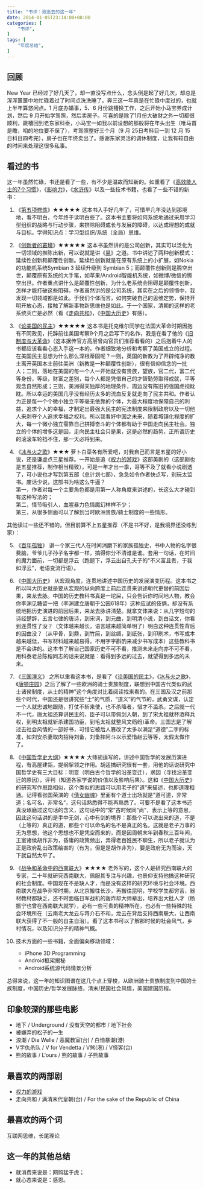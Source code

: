```yaml
---
title: "书评：致逝去的这一年"
date: 2014-01-05T23:14:00+08:00
categories: [
    "书评",
]
tags: [
    "年度总结",
]
---
```


## 回顾

New Year 已经过了好几天了，却一直没写点什么，念头倒是起了好几次，却总是浑浑噩噩中地忙碌着过了时间点洗洗睡了。奔三这一年真是在忙碌中度过的，也就上半年算悠闲点。1 月底办婚事，5、6 月份跳槽换工作，之后开始小马宝养成计划，然后 9 月开始学驾照，然后卖房子。可喜的是除了1月份大破财之外一切都很顺利，跳槽回到老东家科泰，小马宝一如我以前设想的那般将在年头出生（唯马首是瞻，咱的地位要不保了），考驾照整好三个月（9 月 25日考科目一到 12 月 15 日科目四考完），房子也在年终卖出了。感谢东家灵活的调休制度，让我有较自由的时间来处理这很多私事。

<!--more-->

## 看过的书

这一年虽然忙碌，书还是看了一些，有不少是温故而知新的。如重看了《[高效能人士的7个习惯](http://book.douban.com/subject/5325618/)》，《[影响力](http://book.douban.com/subject/5287474/)》，《[水浒传](http://book.douban.com/subject/1008357/)》以及一些技术书籍，也看了一些不错的新书：   

1. 《[第五项修炼](http://book.douban.com/subject/4051739/)》★★★★★
这本书入手好几年了，可惜早几年没达到那境地，看不明白，今年终于读明白些了。这本书主要将如何系统地通过采用学习型组织的战略与行动步骤，来排除阻碍成长与发展的障碍，以达成理想的成就与目标。学得知识点：学习型组织/系统（全局）思维。

2. 《[创新者的窘境](http://book.douban.com/subject/4243770/)》★★★★★
这本书虽然讲的是公司创新，其实可以泛化为一切领域的推陈出新，可以说就是讲《[易]()》之道。书中讲述了两种创新模式：延续性创新和颠覆性创新。延续性创新就是在原有系统上的小扩展，如Nokia的功能机系统Symbian 3 延续升级到 Symbian 5；而颠覆性创新则是腾空出世，颠覆原有系统的大手笔，如苹果/Android智能机系统，如微博/微信的腾空出世。作者重点讲什么是颠覆性创新，为什么老系统会阻碍是颠覆性创新，怎样才能打破这些阻碍。作者虽然讲的是公司系统，其实在之后的领悟中，我发现一切领域都是如此。于我们个体而言，如何突破自己的思维定势，保持开明开放心态，接触了解新事物新思维也是如此。于一个国家，清朝的这样的老系统灭亡是必然（看《[走向共和](http://movie.douban.com/subject/1441794/)》，《[中国大历史](http://book.douban.com/subject/1015699/)》有感）。
 
3. 《[论美国的民主](http://book.douban.com/subject/1041385/)》★★★★★ 
这本书是托克维尔同学在法国大革命时期因抱有不同政见，托辞前往美国考察9个月之后写下的名作，我是在看了他的《[旧制度与大革命](http://book.douban.com/subject/11607261/)》（这本据传官方高层曾向官员们推荐看看的）之后抱着牛人的书都应该看看心态入手这一本的。作者细致地分析和考察了美国成立的过程。在美国民主思想为什么那么深根蒂固呢？一则，英国的新教为了开辟纯净的教土离开英国本土前往美洲（新教是一种颠覆性创新），很有信仰信念的一批人；二则，落地在美国的每一个人一开始就没有贵族，望族，官二代，富二代等身份，等级，财富之差别，每个人都是凭借自己的才智勤劳取得成就，平等观念自然形成；三则，美洲得天独厚的地理条件，周边没有陈旧的强国虎视眈眈。所以幸运的美国几乎没有经历太多的流血反复就走向了民主共和。作者认为正是每一个个微小独立平等毫无依靠的个体，为最大程度地保障自己的利益，追求个人的幸福，才制定出最强大民主的宪法制度来限制政府以及一切他人来剥夺个人追求幸福之权利。所以我看好中国之未来，随着城镇化程度的扩大，每一个微小独立需靠自己拼搏奋斗的个体都有助于中国走向民主社会。独立的个体的增多这是因，走向民主社会只是果，这是必然的趋势，正所谓历史的滚滚车轮挡不住，那一天必将到来。

4. 《[冰与火之歌](http://book.douban.com/subject/1336330/)》★★★ 
萝卜白菜各有所爱吧，对我自己而言是五星的好小说，还是谦虚点三星推荐。一开始是追《[权力的游戏](http://movie.douban.com/subject/3016187/)》这部美剧的（这部剧也是五星推荐，制作相当精致），可是一年才出一季，哥等不及了就看小说剧透了，可小说也才写到第五部（总计划七部），急急如令作者快点写，别玩太监书。废话少说，这部书为啥这么牛逼？  
第一，作者对每一个主要角色都是用第一人称角度来讲述的，长这么大才碰到有这种写法的；  
第二，情节吸引人，血腥暴力色情魔幻样样不少；  
第三，从很多侧面可以了解到当时欧洲贵族/骑士制度的一些情形。

其他读过一些还不错的，但目前算不上五星推荐（不是书不好，是我境界还没练到家）：

5. 《[百年孤独](http://book.douban.com/subject/6082808/)》 
讲一个家三代人在时间消磨下的家族孤独史，书中人物的名字很费脑，爷爷儿子孙子名字都一样，搞得你分不清谁是谁。套用一句话，在时间的魔力面前，一切都是浮云（跑题下，浮云出自孔夫子的"不义富且贵，于我如浮云"，老语变流行语）。

6. 《[中国大历史](http://book.douban.com/subject/1015699/)》
从宏观角度，连贯地讲述中国历史的发展演变历程。这本书之所以叫大历史就是要从宏观的纵向跨度上前后连贯来讲述朝代更替的前因后果，来龙去脉。中国的历史教科书真是一坨屎，只会告诉你时间地人物，教会你李渊见糖留一把（李渊建立唐朝于公园618年）这种应试的伎俩，却没有系统地把历史演进的前因后果，来龙去脉讲清楚。就拿文体来说：从几字短句的诗经楚辞，五言七律的唐诗，到宋词，到元曲，到明清小说，到白话文，你看到连贯性了没？（文体越来越长，语言越来越简单明了）明白这种连贯性背后的因由没？（从甲骨，到鼎，到竹简，到丝绸，到纸张，到印刷术，书写成本越来越低，书写材料越来越易得，不用字字斟酌来减少书写成本）这些教科书是不会讲的。这本书了解自己国家历史不可不看，推测未来走向亦不可不看，用科泰老总陈榕同志的话来说就是：看得到多远的过去，就望得到多远的未来。

7. 《[三国演义](http://book.douban.com/subject/1019568/)》
之所以重看这本书，是看了《[论美国的民主](http://book.douban.com/subject/1041385/)》，《[冰与火之歌](http://book.douban.com/subject/1336330/)》，《[唐顿庄园](http://movie.douban.com/subject/4769314/)》之后了解了一些欧洲的骑士贵族制度，联想到中国古代类似的武士诸侯制度，从士的精神”这个角度对比着阅读找来看的。在三国及汉之前那些个时代，中国还是很讲究些“士”的气质，“道义”的气节的，武勇文谋，认定一个人就忠诚地跟随，打仗不斩来使，也不杀降者，惜才不滥杀。之后就一代不一代，唐太祖还算讲民主的，臣子可以带佩剑入朝，到了宋太祖就杯酒释兵权，到明太祖就斩杀建国功臣，到毛太祖就整风文绉绉)革命。三国志是了解过去社会风情的一部好书，可惜它被后人篡改了太多以满足“道德”二字的标准，如刘安杀妻取肉招待刘备，刘备摔阿斗以示爱惜赵云等等，太假太做作了。

8. 《[中国哲学史大纲](http://book.douban.com/subject/1040538/)》★★★★ 
大师胡适写的，讲述中国哲学的发展历演进程，有高屋建瓴，提纲挈领之作用。胡适搞研究很有一套，用他的话说研究中国哲学史有三大目标：明变（明白古今哲学的沿革变迁），求因（寻找沿革变迁的原因），评判（知道各家学说的价值以及影响后果）。这和《[中国大历史](http://book.douban.com/subject/1015699/)》的研究写作思路相似，这个类似的思路可以用老子的”道“来描述，也即道理相通。记得看张国荣演的《[倩女幽魂](http://movie.douban.com/subject/1297447/)》里面有个道士出场就是”道可道，非常道；名可名，非常名“，这句话熟悉得不能再熟悉了。可要不是看了这本书还真没琢磨过这句话的含义，这句话中的“常”古时候同“尚”，表示上等的意思，因此这句话讲的是手中无剑，心中有剑的境界：那些个可以说出来的道，不是（上等的）真正的道，那些个可以命名的名不是真正的名。这就是老子万事的无为思想，他这个思想也不是凭空而来的，而是因周朝末年到春秋三百年间，王室诸侯胡作非为，昏庸的政策频出，弄得老百姓民不聊生，所以老子就认为正是政府乱出政策给害的（有为，但是是胡作非为），要是政府无为而治，天下就自然太平了。

9. 《[战争和革命中的西南联大](http://book.douban.com/subject/10436418/)》★★★★ 
老外写的，这个人是研究西南联大的专家，二十年就研究西南联大，佩服其专注与兴趣，也景仰支持他搞这种研究的社会制度。中国现在不是缺人才，而是没有这样的研究环境与社会环境。西南联大在战争非常时期，从北京搬往长沙，再搬往昆明，学校学生都穷苦，器材教材都缺乏，还不时面临日军战机的轰炸却大师辈出，培养出大批人才（杨振宁也曾在西南联大就学），必有一些可贵的精神所在，也必有一些特殊的社会环境所在（云南老大龙云与蒋介石不和，龙云在背后支持西南联大，让西南联大获得了不一般的自主自治）。看了这本书可以了解那时候的社会风气，乡村情况，以及知识分子的精神气概。

10. 技术方面的一些书籍，全面偏向移动领域：  
    * iPhone 3D Programming  
    * Android框架揭秘  
    * Android系统源代码情景分析
 
总得来说，这一年的知识图谱在这几个点上穿梭，从欧洲骑士贵族制度到中国的士族制度，中国历史/哲学发展脉络，清末/民国社会风情，美国建国历程。

## 印象较深的那些电影

* 地下 / Underground / 没有天空的都市 / 地下社会  
* 被嫌弃的松子的一生  
* 浪潮 / Die Welle / 恶魔教室(台) / 白恤暴潮(港)  
* V字仇杀队 / V for Vendetta / V煞(港) / V怪客(台)  
* 熊的故事 / L'ours / 熊的故事 / 子熊故事  

## 最喜欢的两部剧

* [权力的游戏](http://movie.douban.com/subject/3016187/)  
* 走向共和 / 满清末代皇朝(台) / For the sake of the Republic of China

## 最喜欢的两个词
互联网思维，长尾理论

## 这一年的其他总结
* 就消费来说是：网购猛于虎；  
* 就心态来说是：感恩。

